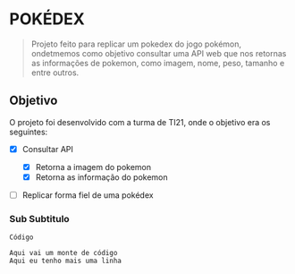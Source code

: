 # POKÉDEX
> Projeto feito para replicar um pokedex do jogo pokémon, ondetmemos como objetivo consultar uma API web que nos retornas as informações de pokemon, como imagem, nome,
peso, tamanho e entre outros.



## Objetivo

O projeto foi desenvolvido com a turma de TI21, onde o objetivo era os seguintes:

- [x] Consultar API
  - [x] Retorna a imagem do pokemon
   - [x] Retorna as informação do pokemon
    
- [ ] Replicar forma fiel de uma pokédex


### Sub Subtitulo

` Código `

```
Aqui vai um monte de código 
Aqui eu tenho mais uma linha
```
